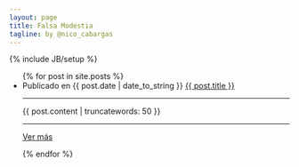 ```yaml
---
layout: page
title: Falsa Modestia
tagline: by @nico_cabargas
---
```


{% include JB/setup %}

<ul class="posts">
  {% for post in site.posts %}
    <li>
      <span>Publicado en {{ post.date | date_to_string }}</span> <a href="{{ BASE_PATH }}{{ post.url }}">{{ post.title }}</a>
      <hr>
      <p>{{ post.content | truncatewords: 50 }}</p>
      <hr>
      <p><a class="span2 offset4 btn btn-inverse" href="{{ BASE_PATH }}{{ post.url }}">Ver más</a><p>
    </li>
  {% endfor %}
</ul>
